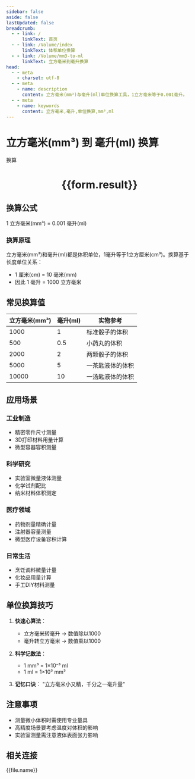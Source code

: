 ```yaml
---
sidebar: false
aside: false
lastUpdated: false
breadcrumb:
  - - link: /
      linkText: 首页
  - - link: /Volume/index
      linkText: 体积单位换算
  - - link: /Volume/mm3-to-ml
      linkText: 立方毫米到毫升换算
head:
  - - meta
    - charset: utf-8
  - - meta
    - name: description
      content: 立方毫米(mm³)与毫升(ml)单位换算工具，1立方毫米等于0.001毫升。
  - - meta
    - name: keywords
      content: 立方毫米,毫升,单位换算,mm³,ml
---
```


# 立方毫米(mm³) 到 毫升(ml) 换算

<script setup>
import { onMounted, reactive, inject ,ref  } from 'vue'
import { NButton,NForm ,NFormItem,NInput,NInputNumber,NSelect,NCard,useMessage ,NGrid ,NGi } from 'naive-ui'
import { defineClientComponent } from 'vitepress'
import { Volume } from '../../files';

const convert = inject('convert')
const formRef = ref(null);
const rules = {
  number:{
    required: true,
    type: 'number',
    trigger: "blur"
  }
}
const form = reactive({
  number:null,
  result:'',
  title:'立方毫米(mm³)到毫升(ml)换算'
})

const convertHandler = (e) => {
  e.preventDefault();
  formRef.value?.validate((errors)=>{
    if (!errors) {
      form.result = `${form.number} mm³ = ${convert(form.number).from('mm3').to('ml')} ml`
    }
  })
}
</script>

<n-form size="large" :model="form" ref='formRef' :rules="rules">
  <n-form-item label="数值" path="number">
    <n-input-number size="large" style="width:100%" :min="0" v-model:value="form.number" placeholder="请输入立方毫米数值" />
  </n-form-item>
  <n-form-item>
    <n-button type="primary" style="width:100%" @click="convertHandler">换算</n-button>
  </n-form-item>
</n-form>
<n-card embedded :bordered="false" hoverable>
  <div style="text-align:center">
    <h1>{{form.result}}</h1>
  </div>
</n-card>

## 换算公式
1 立方毫米(mm³) = 0.001 毫升(ml)

### 换算原理
立方毫米(mm³)和毫升(ml)都是体积单位，1毫升等于1立方厘米(cm³)。换算基于长度单位关系：
- 1 厘米(cm) = 10 毫米(mm)
- 因此 1 毫升 = 1000 立方毫米

## 常见换算值
| 立方毫米(mm³) | 毫升(ml) | 实物参考                 |
|--------------|---------|--------------------------|
| 1000         | 1       | 标准骰子的体积            |
| 500          | 0.5     | 小药丸的体积             |
| 2000         | 2       | 两颗骰子的体积            |
| 5000         | 5       | 一茶匙液体的体积          |
| 10000        | 10      | 一汤匙液体的体积          |

## 应用场景
### 工业制造
- 精密零件尺寸测量
- 3D打印材料用量计算
- 微型容器容积测量

### 科学研究  
- 实验室微量液体测量
- 化学试剂配比
- 纳米材料体积测定

### 医疗领域
- 药物剂量精确计量
- 注射器容量测量
- 微型医疗设备容积计算

### 日常生活
- 烹饪调料微量计量
- 化妆品用量计算
- 手工DIY材料测量

## 单位换算技巧
1. **快速心算法**：
   - 立方毫米转毫升 → 数值除以1000
   - 毫升转立方毫米 → 数值乘以1000

2. **科学记数法**：
   - 1 mm³ = 1×10⁻³ ml
   - 1 ml = 1×10³ mm³

3. **记忆口诀**：
   "立方毫米小又精，千分之一毫升量"

## 注意事项
- 测量微小体积时需使用专业量具
- 高精度场景要考虑温度对体积的影响
- 实验室测量需注意液体表面张力影响

## 相关连接
<n-grid x-gap="12" :cols="4">
  <n-gi v-for="(file, index) in Volume" :key="index">
    <n-button
      text
      tag="a"
      :href="file.path"
      type="primary"
    >
      {{file.name}}
    </n-button>
  </n-gi>
</n-grid>